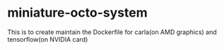 # miniature-octo-system
This is to create maintain the Dockerfile for carla(on AMD graphics) and tensorflow(on NVIDIA card)
